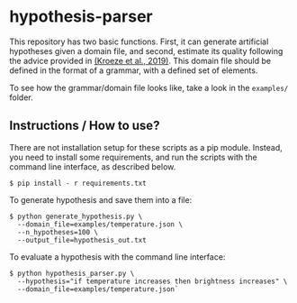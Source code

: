 # hypothesis-parser

This repository has two basic functions. First, it can generate artificial
hypotheses given a domain file, and second, estimate its quality
following the advice provided in [(Kroeze et al., 2019)](https://www.frontiersin.org/articles/10.3389/feduc.2018.00116/full). This domain file
should be defined in the format of a grammar, with a defined set of elements.

To see how the grammar/domain file looks like, take a look in the `examples/`
folder.



## Instructions / How to use?


There are not installation setup for these scripts as a pip module. Instead,
you need to install some requirements, and run the scripts with the command
line interface, as described below.

```
$ pip install - r requirements.txt
```

To generate hypothesis and save them into a file:

```
$ python generate_hypothesis.py \
  --domain_file=examples/temperature.json \
  --n_hypotheses=100 \
  --output_file=hypothesis_out.txt
```

To evaluate a hypothesis with the command line interface:

```
$ python hypothesis_parser.py \
  --hypothesis="if temperature increases then brightness increases" \
  --domain_file=examples/temperature.json`
```
